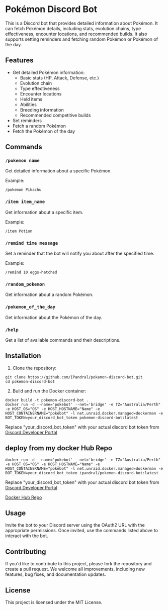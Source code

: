 
# Pokémon Discord Bot

This is a Discord bot that provides detailed information about Pokémon. It can fetch Pokémon details, including stats, evolution chains, type effectiveness, encounter locations, and recommended builds. It also supports setting reminders and fetching random Pokémon or Pokémon of the day.

## Features

- Get detailed Pokémon information:
  - Basic stats (HP, Attack, Defense, etc.)
  - Evolution chain
  - Type effectiveness
  - Encounter locations
  - Held items
  - Abilities
  - Breeding information
  - Recommended competitive builds
- Set reminders
- Fetch a random Pokémon
- Fetch the Pokémon of the day

## Commands

### `/pokemon name`

Get detailed information about a specific Pokémon.

Example:
```
/pokemon Pikachu
```

### `/item item_name`

Get information about a specific item.

Example:
```
/item Potion
```

### `/remind time message`

Set a reminder that the bot will notify you about after the specified time.

Example:
```
/remind 10 eggs-hatched
```

### `/random_pokemon`

Get information about a random Pokémon.

### `/pokemon_of_the_day`

Get information about the Pokémon of the day.

### `/help`

Get a list of available commands and their descriptions.

## Installation

1. Clone the repository:
```
git clone https://github.com/IPandral/pokemon-discord-bot.git
cd pokemon-discord-bot
```

2. Build and run the Docker container:
```
docker build -t pokemon-discord-bot .
docker run -d --name='pokebot' --net='bridge' -e TZ="Australia/Perth" -e HOST_OS="OS" -e HOST_HOSTNAME="Name" -e HOST_CONTAINERNAME="pokebot" -l net.unraid.docker.managed=dockerman -e BOT_TOKEN=your_discord_bot_token pokemon-discord-bot:latest
```
Replace "your_discord_bot_token" with your actual discord bot token from [Discord Developer Portal](https://discord.com/developers/applications)

## deploy from my docker Hub Repo
```
docker run -d --name='pokebot' --net='bridge' -e TZ="Australia/Perth" -e HOST_OS="OS" -e HOST_HOSTNAME="Name" -e HOST_CONTAINERNAME="pokebot" -l net.unraid.docker.managed=dockerman -e BOT_TOKEN=your_discord_bot_token ipandral/pokemon-discord-bot:latest
```
Replace "your_discord_bot_token" with your actual discord bot token from [Discord Developer Portal](https://discord.com/developers/applications)

[Docker Hub Repo](https://hub.docker.com/repository/docker/ipandral/pokemon-discord-bot/general)

## Usage

Invite the bot to your Discord server using the OAuth2 URL with the appropriate permissions. Once invited, use the commands listed above to interact with the bot.

## Contributing

If you'd like to contribute to this project, please fork the repository and create a pull request. We welcome all improvements, including new features, bug fixes, and documentation updates.

## License

This project is licensed under the MIT License.
